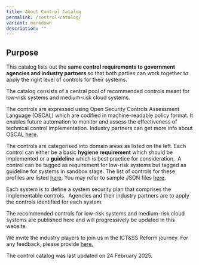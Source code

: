```yaml
---
title: About Control Catalog
permalink: /control-catalog/
variant: markdown
description: ""
---
```

<h2>Purpose</h2>
<p>This catalog lists out the <strong>same control&nbsp;requirements to government agencies and industry partners </strong>so
that both parties can work together to apply the right level of controls
for their systems.</p>
<p>The catalog consists of a&nbsp;central pool of recommended controls meant
for low-risk systems and medium-risk cloud systems.&nbsp;</p>
<p>The controls are expressed using Open Security Controls Assessment Language
(OSCAL) which are codified in machine-readable policy format. It enables
future automation to monitor and assess the effectiveness of technical
control implementation. Industry partners can get more info about OSCAL
<a href="https://pages.nist.gov/OSCAL/" rel="noopener noreferrer nofollow" target="_blank">here</a>.</p>
<p>The controls are categorised into domain areas as listed on the left.
Each control can either be a basic <strong>hygiene requirement</strong> which
should be implemented or a <strong>guideline</strong> which is best practice
for consideration.&nbsp; A control can be tagged as requirement for low-risk
systems but tagged as guideline for systems in sandbox stage. The list
of controls for these profiles are listed <a href="/profile/low-risk/" rel="noopener nofollow" target="_blank">here</a>. You may refer to sample JSON files
<a href="https://github.com/GovtechSG/tech-standards" rel="noopener nofollow" target="_blank">here</a>.</p>
<p>Each system is to define a system security plan that comprises the implementable
controls.&nbsp; Agencies and their industry partners are to apply the controls
identified for each system.</p>
<p>The recommended controls for low-risk systems and medium-risk cloud systems
are published here and will progressively be updated in this website.</p>
<p>We invite the industry players to join us in the ICT&amp;SS Reform journey.
For any feedback, please provide <a href="https://go.gov.sg/ictpolicy" rel="noopener noreferrer nofollow" target="_blank">here.</a>
</p>
<p></p>
<p>The control catalog was last updated on 24 February 2025.</p>